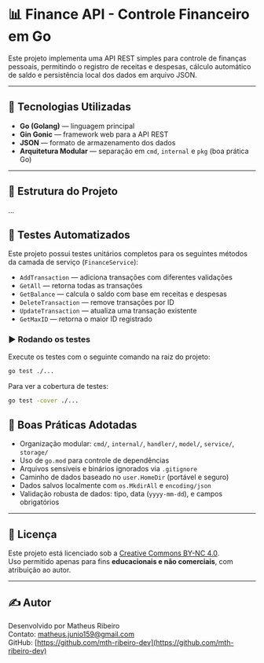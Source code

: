 # 📊 Finance API - Controle Financeiro em Go

Este projeto implementa uma API REST simples para controle de finanças pessoais, permitindo o registro de receitas e despesas, cálculo automático de saldo e persistência local dos dados em arquivo JSON.

---

## 🚀 Tecnologias Utilizadas

- **Go (Golang)** — linguagem principal
- **Gin Gonic** — framework web para a API REST
- **JSON** — formato de armazenamento dos dados
- **Arquitetura Modular** — separação em `cmd`, `internal` e `pkg` (boa prática Go)

---

## 📂 Estrutura do Projeto

...

## 🧪 Testes Automatizados

Este projeto possui testes unitários completos para os seguintes métodos da camada de serviço (`FinanceService`):

- `AddTransaction` — adiciona transações com diferentes validações
- `GetAll` — retorna todas as transações
- `GetBalance` — calcula o saldo com base em receitas e despesas
- `DeleteTransaction` — remove transações por ID
- `UpdateTransaction` — atualiza uma transação existente
- `GetMaxID` — retorna o maior ID registrado

### ▶️ Rodando os testes

Execute os testes com o seguinte comando na raiz do projeto:

```bash
go test ./...
```

Para ver a cobertura de testes:

```bash
go test -cover ./...
```


## 🧱 Boas Práticas Adotadas

- Organização modular: `cmd/`, `internal/`, `handler/`, `model/`, `service/`, `storage/`
- Uso de `go.mod` para controle de dependências
- Arquivos sensíveis e binários ignorados via `.gitignore`
- Caminho de dados baseado no `user.HomeDir` (portável e seguro)
- Dados salvos localmente com `os.MkdirAll` e `encoding/json`
- Validação robusta de dados: tipo, data (`yyyy-mm-dd`), e campos obrigatórios

---

## 📄 Licença

Este projeto está licenciado sob a [Creative Commons BY-NC 4.0](https://creativecommons.org/licenses/by-nc/4.0/).  
Uso permitido apenas para fins **educacionais e não comerciais**, com atribuição ao autor.

---

## ✍️ Autor

Desenvolvido por Matheus Ribeiro  
Contato: matheus.junio159@gmail.com  
GitHub: [https://github.com/mth-ribeiro-dev](https://github.com/mth-ribeiro-dev)